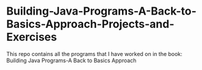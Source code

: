 # Building-Java-Programs-A-Back-to-Basics-Approach-Projects-and-Exercises
This repo contains all the programs that I have worked on in the book: Building Java Programs-A Back to Basics Approach
